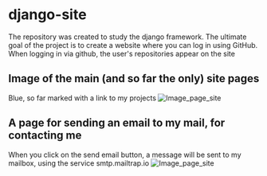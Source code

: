 # django-site
The repository was created to study the django framework. The ultimate goal of the project is to create a website where you can log in using GitHub. When logging in via github, the user's repositories appear on the site


## Image of the main (and so far the only) site pages
Blue, so far marked with a link to my projects
![Image_page_site](https://sun9-87.userapi.com/impg/hRoDxwhIzR6TEWqXSY2UjsjEVm2rwfTiABJugg/MRxot9JpuaY.jpg?size=1918x963&quality=96&sign=6049b35939f869a4ed69c049561d1f2a&type=album)

## A page for sending an email to my mail, for contacting me
When you click on the send email button, a message will be sent to my mailbox, using the service smtp.mailtrap.io
![Image_page_site](https://sun9-87.userapi.com/impg/812UhsXn3E6ppSTx9vxJ1KJ515if-6dqBHPn5Q/JXd0DGmbQog.jpg?size=1918x934&quality=96&sign=6d020e4ba8662f6dd40dd3e830116108&type=album)

